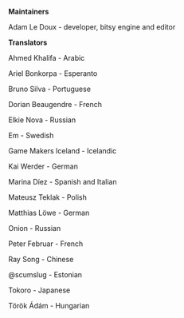 **Maintainers**

Adam Le Doux - developer, bitsy engine and editor


**Translators**

Ahmed Khalifa - Arabic

Ariel Bonkorpa - Esperanto

Bruno Silva - Portuguese

Dorian Beaugendre - French

Elkie Nova - Russian

Em - Swedish

Game Makers Iceland - Icelandic

Kai Werder - German

Marina Díez - Spanish and Italian

Mateusz Teklak - Polish

Matthias Löwe - German

Onion - Russian

Peter Februar - French

Ray Song - Chinese

@scumslug - Estonian

Tokoro - Japanese

Török Ádám - Hungarian